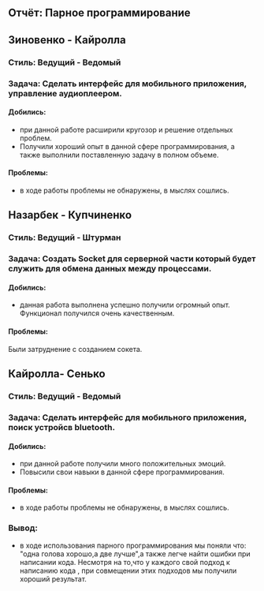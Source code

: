 ## Отчёт: Парное программирование

## Зиновенко - Кайролла
### Стиль: Ведущий - Ведомый
### Задача: Сделать интерфейс для мобильного приложения, управление аудиоплеером.
#### Добились: 
* при данной работе расширили кругозор и решение отдельных проблем.
* Получили хороший опыт в данной сфере программирования, а также выполнили поставленную задачу в полном объеме.

#### Проблемы:
* в ходе работы проблемы не обнаружены, в мыслях сошлись.

## Назарбек - Купчиненко
### Стиль: Ведущий - Штурман
### Задача: Создать Socket для серверной части который будет служить для обмена данных между процессами.
#### Добились:
*  данная работа выполнена  успешно  получили огромный опыт.
Функционал получился очень качественным.
#### Проблемы:
Были затруднение с созданием сокета.

## Кайролла- Сенько 
### Стиль: Ведущий - Ведомый
### Задача: Сделать интерфейс для мобильного приложения, поиск устройсв bluetooth.
#### Добились: 
* при данной работе получили много положительных эмоций.
* Повысили свои навыки в данной сфере программирования.

#### Проблемы:
* в ходе работы проблемы не обнаружены, в мыслях сошлись. 
### Вывод:
* в ходе использования парного программирования мы поняли что:
"одна голова хорошо,а две лучше",а также легче найти ошибки при написании кода.
Несмотря на то,что у каждого свой подход к написанию кода , при совмещении этих подходов 
мы получили хороший результат.
